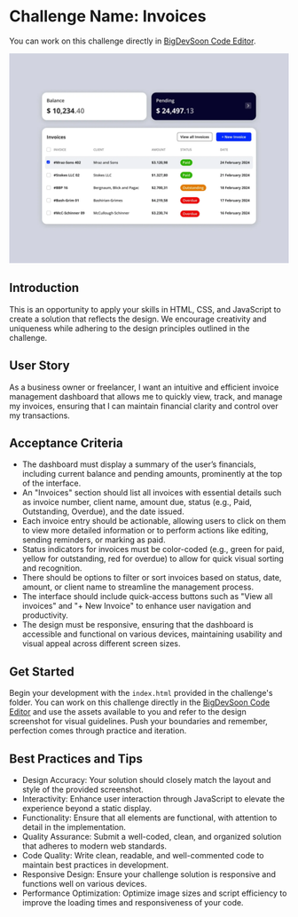 # Challenge Name: Invoices

You can work on this challenge directly in [BigDevSoon Code Editor](https://app.bigdevsoon.me/challenges/invoices/browser).

![Invoices Design](./design.png)

## Introduction

This is an opportunity to apply your skills in HTML, CSS, and JavaScript to create a solution that reflects the design. We encourage creativity and uniqueness while adhering to the design principles outlined in the challenge.

## User Story

As a business owner or freelancer, I want an intuitive and efficient invoice management dashboard that allows me to quickly view, track, and manage my invoices, ensuring that I can maintain financial clarity and control over my transactions.

## Acceptance Criteria

- The dashboard must display a summary of the user’s financials, including current balance and pending amounts, prominently at the top of the interface.
- An "Invoices" section should list all invoices with essential details such as invoice number, client name, amount due, status (e.g., Paid, Outstanding, Overdue), and the date issued.
- Each invoice entry should be actionable, allowing users to click on them to view more detailed information or to perform actions like editing, sending reminders, or marking as paid.
- Status indicators for invoices must be color-coded (e.g., green for paid, yellow for outstanding, red for overdue) to allow for quick visual sorting and recognition.
- There should be options to filter or sort invoices based on status, date, amount, or client name to streamline the management process.
- The interface should include quick-access buttons such as "View all invoices" and "+ New Invoice" to enhance user navigation and productivity.
- The design must be responsive, ensuring that the dashboard is accessible and functional on various devices, maintaining usability and visual appeal across different screen sizes.

## Get Started

Begin your development with the `index.html` provided in the challenge's folder. You can work on this challenge directly in the [BigDevSoon Code Editor](https://app.bigdevsoon.me/challenges/invoices/browser) and use the assets available to you and refer to the design screenshot for visual guidelines. Push your boundaries and remember, perfection comes through practice and iteration.

## Best Practices and Tips

- Design Accuracy: Your solution should closely match the layout and style of the provided screenshot.
- Interactivity: Enhance user interaction through JavaScript to elevate the experience beyond a static display.
- Functionality: Ensure that all elements are functional, with attention to detail in the implementation.
- Quality Assurance: Submit a well-coded, clean, and organized solution that adheres to modern web standards.
- Code Quality: Write clean, readable, and well-commented code to maintain best practices in development.
- Responsive Design: Ensure your challenge solution is responsive and functions well on various devices.
- Performance Optimization: Optimize image sizes and script efficiency to improve the loading times and responsiveness of your code.
